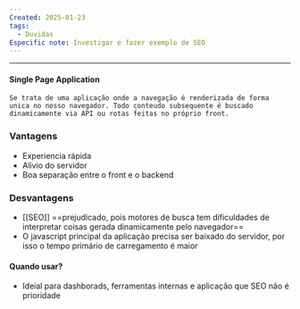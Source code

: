 ```yaml
---
Created: 2025-01-23
tags:
  - Duvidas
Especific note: Investigar e fazer exemplo de SEO
---
```


---
#### Single Page Application
	Se trata de uma aplicação onde a navegação é renderizada de forma unica no nosso navegador. Todo conteudo subsequente é buscado dinamicamente via API ou rotas feitas no próprio front.

### Vantagens
- Experiencia rápida
- Alivio do servidor
- Boa separação entre o front e o backend

### Desvantagens
- [[SEO]] ==prejudicado, pois motores de busca tem dificuldades de interpretar coisas gerada dinamicamente pelo navegador==  
- O javascript principal da aplicação precisa ser baixado do servidor, por isso o tempo primário de carregamento é maior

#### Quando usar?
- Ideial para dashborads, ferramentas internas e aplicação que SEO não é prioridade
